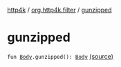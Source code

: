 [http4k](../index.md) / [org.http4k.filter](index.md) / [gunzipped](./gunzipped.md)

# gunzipped

`fun `[`Body`](../org.http4k.core/-body/index.md)`.gunzipped(): `[`Body`](../org.http4k.core/-body/index.md) [(source)](https://github.com/http4k/http4k/blob/master/http4k-core/src/main/kotlin/org/http4k/filter/ext.kt#L42)
